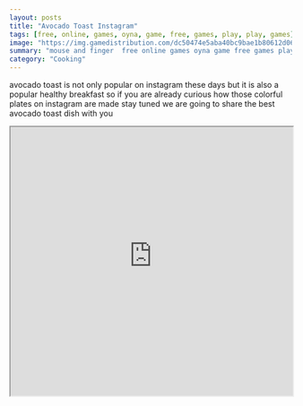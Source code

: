```yaml
---
layout: posts
title: "Avocado Toast Instagram"
tags: [free, online, games, oyna, game, free, games, play, play, games]
image: "https://img.gamedistribution.com/dc50474e5aba40bc9bae1b80612d06b0-512x384.jpeg"
summary: "mouse and finger  free online games oyna game free games play play games"
category: "Cooking"
---
```


avocado toast is not only popular on instagram these days but it is also a popular healthy breakfast so if you are already curious how those colorful plates on instagram are made stay tuned we are going to share the best avocado toast dish with you

<iframe width="100%" height="480px;" src="https://html5.gamedistribution.com/dc50474e5aba40bc9bae1b80612d06b0/"></iframe>